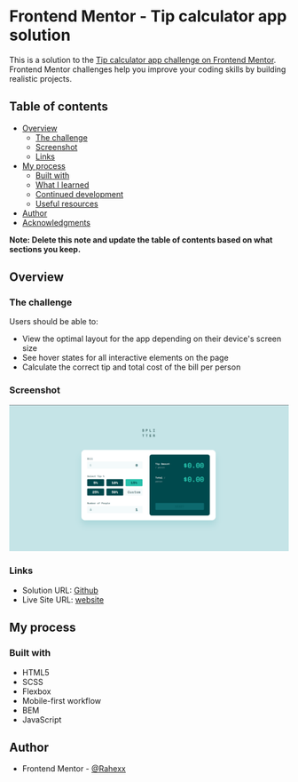 # Frontend Mentor - Tip calculator app solution

This is a solution to the [Tip calculator app challenge on Frontend Mentor](https://www.frontendmentor.io/challenges/tip-calculator-app-ugJNGbJUX). Frontend Mentor challenges help you improve your coding skills by building realistic projects.

## Table of contents

- [Overview](#overview)
  - [The challenge](#the-challenge)
  - [Screenshot](#screenshot)
  - [Links](#links)
- [My process](#my-process)
  - [Built with](#built-with)
  - [What I learned](#what-i-learned)
  - [Continued development](#continued-development)
  - [Useful resources](#useful-resources)
- [Author](#author)
- [Acknowledgments](#acknowledgments)

**Note: Delete this note and update the table of contents based on what sections you keep.**

## Overview

### The challenge

Users should be able to:

- View the optimal layout for the app depending on their device's screen size
- See hover states for all interactive elements on the page
- Calculate the correct tip and total cost of the bill per person

### Screenshot

![](./screenshot.png)


### Links

- Solution URL: [Github](https://github.com/Rahexx/TipCalculatorApp)
- Live Site URL: [website](https://rahexx.github.io/TipCalculatorApp/)

## My process

### Built with

- HTML5
- SCSS
- Flexbox
- Mobile-first workflow
- BEM
- JavaScript

## Author

- Frontend Mentor - [@Rahexx](https://www.frontendmentor.io/profile/Rahexx)
